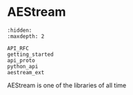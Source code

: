 # AEStream

```{toctree}
:hidden:
:maxdepth: 2

API_RFC
getting_started
api_proto
python_api
aestream_ext
```

AEStream is one of the libraries of all time


